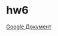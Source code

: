 # hw6
[Google Документ](https://docs.google.com/document/d/1dpqxzfUaw2sWeO4so0DNHUqkZBPmZ5BcrT1n-FV397c/edit)
